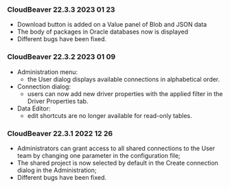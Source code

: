 ### CloudBeaver 22.3.3   2023 01 23
* Download button is added on a Value panel of Blob and JSON data
* The body of packages in Oracle databases now is displayed
* Different bugs have been fixed.

### CloudBeaver 22.3.2   2023 01 09
- Administration menu:
  - the User dialog displays available connections in alphabetical order.
- Connection dialog:
  - users can now add new driver properties with the applied filter in the Driver Properties tab.
- Data Editor:
  - edit shortcuts are no longer available for read-only tables.

### CloudBeaver 22.3.1   2022 12 26
* Administrators can grant access to all shared connections to the User team by changing one parameter in the configuration file;
* The shared project is now selected by default in the Create connection dialog in the Administration;
* Different bugs have been fixed.

